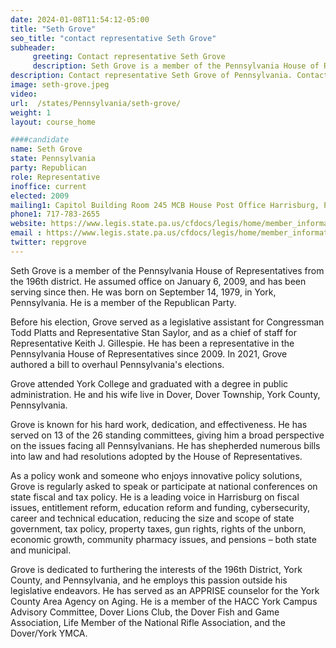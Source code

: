 ```yaml
---
date: 2024-01-08T11:54:12-05:00
title: "Seth Grove"
seo_title: "contact representative Seth Grove"
subheader:
     greeting: Contact representative Seth Grove
     description: Seth Grove is a member of the Pennsylvania House of Representatives from the 196th district. He assumed office on January 6, 2009, and has been serving since then. He was born on September 14, 1979, in York, Pennsylvania. He is a member of the Republican Party.
description: Contact representative Seth Grove of Pennsylvania. Contact information for Seth Grove includes email address, phone number, and mailing address.
image: seth-grove.jpeg
video:
url:  /states/Pennsylvania/seth-grove/
weight: 1
layout: course_home

####candidate
name: Seth Grove
state: Pennsylvania
party: Republican
role: Representative
inoffice: current
elected: 2009
mailing1: Capitol Building Room 245 MCB House Post Office Harrisburg, PA 17120
phone1: 717-783-2655
website: https://www.legis.state.pa.us/cfdocs/legis/home/member_information/House_bio.cfm?id=1171/
email : https://www.legis.state.pa.us/cfdocs/legis/home/member_information/House_bio.cfm?id=1171/
twitter: repgrove
---
```


Seth Grove is a member of the Pennsylvania House of Representatives from the 196th district. He assumed office on January 6, 2009, and has been serving since then. He was born on September 14, 1979, in York, Pennsylvania. He is a member of the Republican Party.

Before his election, Grove served as a legislative assistant for Congressman Todd Platts and Representative Stan Saylor, and as a chief of staff for Representative Keith J. Gillespie. He has been a representative in the Pennsylvania House of Representatives since 2009. In 2021, Grove authored a bill to overhaul Pennsylvania's elections.

Grove attended York College and graduated with a degree in public administration. He and his wife live in Dover, Dover Township, York County, Pennsylvania.

Grove is known for his hard work, dedication, and effectiveness. He has served on 13 of the 26 standing committees, giving him a broad perspective on the issues facing all Pennsylvanians. He has shepherded numerous bills into law and had resolutions adopted by the House of Representatives.

As a policy wonk and someone who enjoys innovative policy solutions, Grove is regularly asked to speak or participate at national conferences on state fiscal and tax policy. He is a leading voice in Harrisburg on fiscal issues, entitlement reform, education reform and funding, cybersecurity, career and technical education, reducing the size and scope of state government, tax policy, property taxes, gun rights, rights of the unborn, economic growth, community pharmacy issues, and pensions – both state and municipal.

Grove is dedicated to furthering the interests of the 196th District, York County, and Pennsylvania, and he employs this passion outside his legislative endeavors. He has served as an APPRISE counselor for the York County Area Agency on Aging. He is a member of the HACC York Campus Advisory Committee, Dover Lions Club, the Dover Fish and Game Association, Life Member of the National Rifle Association, and the Dover/York YMCA.
